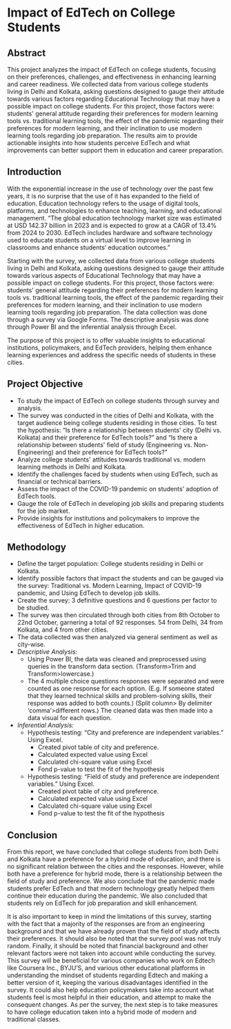 # **Impact of EdTech on College Students**
## **Abstract**
This project analyzes the impact of EdTech on college students, focusing on their
preferences, challenges, and effectiveness in enhancing learning and career readiness. We
collected data from various college students living in Delhi and Kolkata, asking questions
designed to gauge their attitude towards various factors regarding Educational Technology that
may have a possible impact on college students. For this project, those factors were: students'
general attitude regarding their preferences for modern learning tools vs. traditional learning
tools, the effect of the pandemic regarding their preferences for modern learning, and their
inclination to use modern learning tools regarding job preparation. The results aim to provide
actionable insights into how students perceive EdTech and what improvements can better support
them in education and career preparation.
## **Introduction**
With the exponential increase in the use of technology over the past few years, it is no
surprise that the use of it has expanded to the field of education. Education technology refers to
the usage of digital tools, platforms, and technologies to enhance teaching, learning, and
educational management. “The global education technology market size was estimated at USD
142.37 billion in 2023 and is expected to grow at a CAGR of 13.4% from 2024 to 2030. EdTech
includes hardware and software technology used to educate students on a virtual level to improve
learning in classrooms and enhance students’ education outcomes.” 

Starting with the survey, we collected data from various college students living in Delhi
and Kolkata, asking questions designed to gauge their attitude towards various aspects of
Educational Technology that may have a possible impact on college students. For this project,
those factors were: students' general attitude regarding their preferences for modern learning
tools vs. traditional learning tools, the effect of the pandemic regarding their preferences for
modern learning, and their inclination to use modern learning tools regarding job preparation.
The data collection was done through a survey via Google Forms. The descriptive analysis was
done through Power BI and the inferential analysis through Excel.

The purpose of this project is to offer valuable insights to educational institutions, policymakers,
and EdTech providers, helping them enhance learning experiences and address the specific needs
of students in these cities.
## **Project Objective**
- To study the impact of EdTech on college students through survey and analysis.
- The survey was conducted in the cities of Delhi and Kolkata, with the target audience
being college students residing in those cities. To test the hypothesis: “Is there a
relationship between students' city (Delhi vs. Kolkata) and their preference for EdTech
tools?” and “Is there a relationship between students' field of study (Engineering vs.
Non-Engineering) and their preference for EdTech tools?”
- Analyze college students' attitudes towards traditional vs. modern learning methods in
Delhi and Kolkata.
- Identify the challenges faced by students when using EdTech, such as financial or
technical barriers.
- Assess the impact of the COVID-19 pandemic on students’ adoption of EdTech tools.
- Gauge the role of EdTech in developing job skills and preparing students for the job
market.
- Provide insights for institutions and policymakers to improve the effectiveness of EdTech
in higher education.
## **Methodology**
- Define the target population: College students residing in Delhi or Kolkata.
- Identify possible factors that impact the students and can be gauged via the survey:
Traditional vs. Modern Learning, Impact of COVID-19 pandemic, and Using EdTech to
develop job skills.
- Create the survey: 3 definitive questions and 6 questions per factor to be studied.
- The survey was then circulated through both cities from 8th October to 22nd October,
garnering a total of 92 responses. 54 from Delhi, 34 from Kolkata, and 4 from other
cities.
- The data collected was then analyzed via general sentiment as well as city-wise.
- *Descriptive Analysis:*
  - Using Power BI, the data was cleaned and preprocessed using queries in the
transform data section. (Transform>Trim and Transform>lowercase.)
  - The 4 multiple choice questions responses were separated and were counted as
one response for each option. (E.g. If someone stated that they learned technical skills and problem-solving skills, their response was added to both counts.) (Split
column> By delimiter ‘comma’>different rows.)
     The cleaned data was then made into a data visual for each question.
- *Inferential Analysis:*
  - Hypothesis testing: “City and preference are independent variables.” Using Excel.
    - Created pivot table of city and preference.
    - Calculated expected value using Excel
    - Calculated chi-square value using Excel
    - Fond p-value to test the fit of the hypothesis
  - Hypothesis testing: “Field of study and preference are independent variables.”
Using Excel.
    - Created pivot table of city and preference.
    - Calculated expected value using Excel
    - Calculated chi-square value using Excel
    - Fond p-value to test the fit of the hypothesis
## **Conclusion**
From this report, we have concluded that college students from both Delhi and Kolkata have a
preference for a hybrid mode of education, and there is no significant relation between the cities
and the responses. However, while both have a preference for hybrid mode, there is a
relationship between the field of study and preference. We also conclude that the pandemic made
students prefer EdTech and that modern technology greatly helped them continue their education
during the pandemic. We also concluded that students rely on EdTech for job preparation and
skill enhancement.

It is also important to keep in mind the limitations of this survey, starting with the fact that a
majority of the responses are from an engineering background and that we have already proven
that the field of study affects their preferences. It should also be noted that the survey pool was
not truly random. Finally, it should be noted that financial background and other relevant factors
were not taken into account while conducting the survey. This survey will be beneficial for
various companies who work on Edtech like Coursera Inc., BYJU’S, and various other
educational platforms in understanding the mindset of students regarding Edtech and making a
better version of it, keeping the various disadvantages identified in the survey. It could also help
education policymakers take into account what students feel is most helpful in their education,
and attempt to make the consequent changes. As per the survey, the next step is to take measures
to have college education taken into a hybrid mode of modern and traditional classes.
